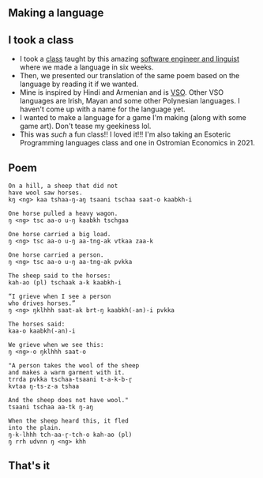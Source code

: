 ## Making a language

## I took a class
- I took a [class](https://hyperlink.academy/courses/language-construction-workshop/26) taught by this amazing [software engineer and linguist](https://colingorrie.com/about) where we made a language in six weeks. 
- Then, we presented our translation of the same poem based on the language by reading it if we wanted.
- Mine is inspired by Hindi and Armenian and is [VSO](https://en.wikipedia.org/wiki/Verb%E2%80%93subject%E2%80%93object). Other VSO languages are  Irish, Mayan and some other Polynesian languages. I haven't come up with a name for the language yet.
- I wanted to make a language for a game I'm making (along with some game art). Don't tease my geekiness lol.
- This was *such* a fun class!! I loved it!!! I'm also taking an Esoteric Programming languages class and one in Ostromian Economics in 2021.

## Poem
```
On a hill, a sheep that did not 
have wool saw horses.
kŋ <ng> kaa tshaa-ŋ-aŋ tsaani tschaa saat-o kaabkh-i

One horse pulled a heavy wagon.
ŋ <ng> tsc aa-o u-ŋ kaabkh tschgaa

One horse carried a big load.
ŋ <ng> tsc aa-o u-ŋ aa-tng-ak vtkaa zaa-k

One horse carried a person.
ŋ <ng> tsc aa-o u-ŋ aa-tng-ak pvkka

The sheep said to the horses:
kah-ao (pl) tschaak a-k kaabkh-i

“I grieve when I see a person
who drives horses.”
ŋ <ng> ŋklhhh saat-ak brt-ŋ kaabkh(-an)-i pvkka

The horses said:
kaa-o kaabkh(-an)-i

We grieve when we see this:
ŋ <ng>-o ŋklhhh saat-o

"A person takes the wool of the sheep
and makes a warm garment with it.
trrda pvkka tschaa-tsaani t-a-k-b-r̥
kvtaa ŋ-ts-z-a tshaa

And the sheep does not have wool."
tsaani tschaa aa-tk ŋ-aŋ

When the sheep heard this, it fled
into the plain.
ŋ-k-lhhh tch-aa-r̥-tch-o kah-ao (pl)
ŋ rrh udvnn ŋ <ng> khh
```

## That's it
